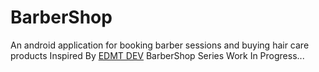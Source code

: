 # BarberShop
An android application for booking barber sessions and buying hair care products
Inspired By [EDMT DEV](https://www.youtube.com/user/eddydn71) BarberShop Series
Work In Progress...
